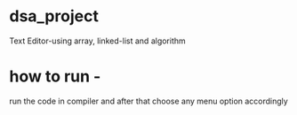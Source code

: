 # dsa_project
Text Editor-using array, linked-list and algorithm
# how to run -
run the code in compiler and after that choose any menu option accordingly
